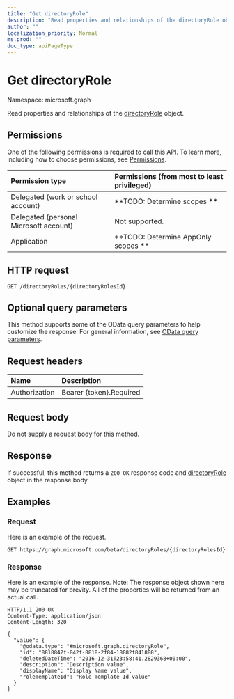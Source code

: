 ```yaml
---
title: "Get directoryRole"
description: "Read properties and relationships of the directoryRole object."
author: ""
localization_priority: Normal
ms.prod: ""
doc_type: apiPageType
---
```


# Get directoryRole

Namespace: microsoft.graph

Read properties and relationships of the [directoryRole](../resources/directoryrole.md) object.

## Permissions
One of the following permissions is required to call this API. To learn more, including how to choose permissions, see [Permissions](/concepts/permissions-reference.md).

|Permission type|Permissions (from most to least privileged)|
|:---|:---|
|Delegated (work or school account)|**TODO: Determine scopes **|
|Delegated (personal Microsoft account)|Not supported.|
|Application|**TODO: Determine AppOnly scopes **|

## HTTP request
<!-- {
  "blockType": "ignored"
}
-->
``` http
GET /directoryRoles/{directoryRolesId}
```

## Optional query parameters
This method supports some of the OData query parameters to help customize the response. For general information, see [OData query parameters](/graph/query-parameters).

## Request headers
|Name|Description|
|:---|:---|
|Authorization|Bearer {token}.Required|

## Request body
Do not supply a request body for this method.

## Response
If successful, this method returns a `200 OK` response code and [directoryRole](../resources/directoryrole.md) object in the response body.

## Examples

### Request
Here is an example of the request.
<!-- {
  "blockType": "request",
  "name": "get_directoryrole"
}
-->
``` http
GET https://graph.microsoft.com/beta/directoryRoles/{directoryRolesId}
```

### Response
Here is an example of the response. Note: The response object shown here may be truncated for brevity. All of the properties will be returned from an actual call.
<!-- {
  "blockType": "response",
  "truncated": true,
  "@odata.type": "microsoft.graph.directoryRole"
}
-->
``` http
HTTP/1.1 200 OK
Content-Type: application/json
Content-Length: 320

{
  "value": {
    "@odata.type": "#microsoft.graph.directoryRole",
    "id": "8818842f-842f-8818-2f84-18882f841888",
    "deletedDateTime": "2016-12-31T23:58:41.2829368+00:00",
    "description": "Description value",
    "displayName": "Display Name value",
    "roleTemplateId": "Role Template Id value"
  }
}
```

